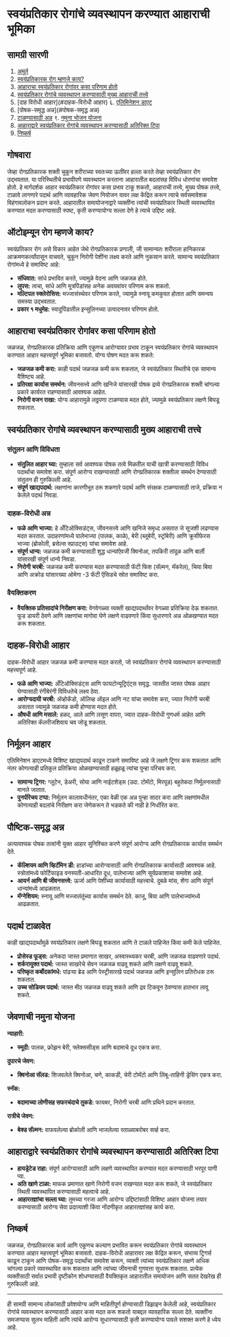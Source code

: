# स्वयंप्रतिकार रोगांचे व्यवस्थापन करण्यात आहाराची भूमिका

## सामग्री सारणी

1. [अमूर्त](#अमूर्त)
2. [स्वयंप्रतिकारक रोग म्हणजे काय?](#what-are-autoimmune-diseases)
3. [आहाराचा स्वयंप्रतिकार रोगांवर कसा परिणाम होतो](#how-diet-effects-autoimmune-diseases)
4. [स्वयंप्रतिकार रोगांचे व्यवस्थापन करण्यासाठी मुख्य आहाराची तत्त्वे](#key-dietary-principles-for-managing-autoimmune-disages)
5. [दाह विरोधी आहार](#दाहक-विरोधी आहार)
६. [एलिमिनेशन डाएट](#एलिमिनेशन-आहार)
7. [पोषक-समृद्ध अन्न](#पोषक-समृद्ध अन्न)
8. [टाळण्यासाठी अन्न](#foods-to-avoid)
९. [नमुना भोजन योजना](#नमुना-भोजन-योजना)
10. [आहाराद्वारे स्वयंप्रतिकार रोगांचे व्यवस्थापन करण्यासाठी अतिरिक्त टिपा](#additional-tips-for-managing-autoimmune-diseases-through-diet)
11. [निष्कर्ष](#निष्कर्ष)

## गोषवारा

जेव्हा रोगप्रतिकारक शक्ती चुकून शरीराच्या स्वतःच्या ऊतींवर हल्ला करते तेव्हा स्वयंप्रतिकार रोग उद्भवतात. या परिस्थितीचे प्रभावीपणे व्यवस्थापन करताना आहारातील बदलांसह विविध धोरणांचा समावेश होतो. हे मार्गदर्शक आहार स्वयंप्रतिकार रोगांवर कसा प्रभाव टाकू शकतो, आहाराची तत्त्वे, मुख्य पोषक तत्त्वे, टाळावे लागणारे पदार्थ आणि व्यावहारिक जेवण नियोजन यावर लक्ष केंद्रित करून त्याचे सर्वसमावेशक विहंगावलोकन प्रदान करते. आहारातील समायोजनाद्वारे व्यक्तींना त्यांची स्वयंप्रतिकार स्थिती व्यवस्थापित करण्यात मदत करण्यासाठी स्पष्ट, कृती करण्यायोग्य सल्ला देणे हे त्याचे उद्दिष्ट आहे.

## ऑटोइम्यून रोग म्हणजे काय?

स्वयंप्रतिकार रोग असे विकार आहेत जेथे रोगप्रतिकारक प्रणाली, जी सामान्यतः शरीराला हानिकारक आक्रमणकर्त्यांपासून वाचवते, चुकून निरोगी पेशींना लक्ष्य करते आणि नुकसान करते. सामान्य स्वयंप्रतिकार रोगांमध्ये हे समाविष्ट आहे:
- **संधिवात:** सांधे प्रभावित करते, ज्यामुळे वेदना आणि जळजळ होते.
- **लुपस:** त्वचा, सांधे आणि मूत्रपिंडांसह अनेक अवयवांवर परिणाम करू शकतो.
- **मल्टिपल स्क्लेरोसिस:** मज्जासंस्थेवर परिणाम करते, ज्यामुळे स्नायू कमकुवत होतात आणि समन्वय समस्या उद्भवतात.
- **प्रकार १ मधुमेह:** स्वादुपिंडातील इन्सुलिनच्या उत्पादनावर परिणाम होतो.

## आहाराचा स्वयंप्रतिकार रोगांवर कसा परिणाम होतो

जळजळ, रोगप्रतिकारक प्रतिक्रिया आणि एकूणच आरोग्यावर प्रभाव टाकून स्वयंप्रतिकार रोगांचे व्यवस्थापन करण्यात आहार महत्त्वपूर्ण भूमिका बजावतो. योग्य पोषण मदत करू शकते:
- **जळजळ कमी करा:** काही पदार्थ जळजळ कमी करू शकतात, जे स्वयंप्रतिकार स्थितीचे एक सामान्य वैशिष्ट्य आहे.
- **प्रतिरक्षा कार्यास समर्थन:** जीवनसत्त्वे आणि खनिजे यांसारखी पोषक द्रव्ये रोगप्रतिकारक शक्ती चांगल्या प्रकारे कार्यरत राहण्यासाठी आवश्यक आहेत.
- **निरोगी वजन राखा:** योग्य आहारामुळे लठ्ठपणा टाळण्यास मदत होते, ज्यामुळे स्वयंप्रतिकार लक्षणे बिघडू शकतात.

## स्वयंप्रतिकार रोगांचे व्यवस्थापन करण्यासाठी मुख्य आहाराची तत्त्वे

### संतुलन आणि विविधता

- **संतुलित आहार घ्या:** तुम्हाला सर्व आवश्यक पोषक तत्वे मिळतील याची खात्री करण्यासाठी विविध पदार्थांचा समावेश करा. संपूर्ण आरोग्य राखण्यासाठी आणि रोगप्रतिकारक शक्तीला समर्थन देण्यासाठी संतुलन ही गुरुकिल्ली आहे.
- **संपूर्ण खाद्यपदार्थ:** लक्षणांना कारणीभूत ठरू शकणारे पदार्थ आणि संरक्षक टाळण्यासाठी ताजे, प्रक्रिया न केलेले पदार्थ निवडा.

### दाहक-विरोधी अन्न

- **फळे आणि भाज्या:** हे अँटिऑक्सिडंट्स, जीवनसत्त्वे आणि खनिजे समृध्द असतात जे सूजशी लढण्यास मदत करतात. उदाहरणांमध्ये पालेभाज्या (पालक, काळे), बेरी (ब्लूबेरी, स्ट्रॉबेरी) आणि क्रूसीफेरस भाज्या (ब्रोकोली, ब्रसेल्स स्प्राउट्स) यांचा समावेश आहे.
- **संपूर्ण धान्य:** जळजळ कमी करण्यासाठी शुद्ध धान्यांऐवजी क्विनोआ, तपकिरी तांदूळ आणि बार्ली यांसारखी संपूर्ण धान्ये निवडा.
- **निरोगी चरबी:** जळजळ कमी करण्यास मदत करण्यासाठी फॅटी फिश (सॅल्मन, मॅकरेल), चिया बिया आणि अक्रोड यांसारख्या ओमेगा -3 फॅटी ऍसिडचे स्रोत समाविष्ट करा.

### वैयक्तिकरण

- **वैयक्तिक प्रतिसादांचे निरीक्षण करा:** वेगवेगळ्या व्यक्ती खाद्यपदार्थांवर वेगळ्या प्रतिक्रिया देऊ शकतात. फूड डायरी ठेवणे आणि लक्षणांचा मागोवा घेणे लक्षणे वाढवणारे किंवा सुधारणारे अन्न ओळखण्यात मदत करू शकतात.

## दाहक-विरोधी आहार

दाहक-विरोधी आहार जळजळ कमी करण्यास मदत करतो, जो स्वयंप्रतिकार रोगांचे व्यवस्थापन करण्यासाठी महत्त्वपूर्ण आहे.

- **फळे आणि भाज्या:** अँटिऑक्सिडंट्स आणि फायटोन्यूट्रिएंट्स समृद्ध. जास्तीत जास्त पोषक आहार घेण्यासाठी रंगीबेरंगी विविधतेचे लक्ष्य ठेवा.
- **आरोग्यदायी चरबी:** ॲव्होकॅडो, ऑलिव्ह ऑइल आणि नट यांचा समावेश करा, ज्यात निरोगी चरबी असतात ज्यामुळे जळजळ कमी होण्यास मदत होते.
- **औषधी आणि मसाले:** हळद, आले आणि लसूण वापरा, ज्यात दाहक-विरोधी गुणधर्म आहेत आणि अतिरिक्त कॅलरीजशिवाय चव जोडू शकतात.

## निर्मूलन आहार

एलिमिनेशन डाएटमध्ये विशिष्ट खाद्यपदार्थ काढून टाकणे समाविष्ट आहे जे लक्षणे ट्रिगर करू शकतात आणि नंतर कोणत्याही प्रतिकूल प्रतिक्रिया ओळखण्यासाठी हळूहळू त्यांचा पुन्हा परिचय करा.

- **सामान्य ट्रिगर:** ग्लूटेन, डेअरी, सोया आणि नाईटशेड्स (उदा. टोमॅटो, मिरपूड) बहुतेकदा निर्मूलनासाठी मानले जातात.
- **पुनर्परिचय टप्पा:** निर्मूलन कालावधीनंतर, एका वेळी एक अन्न पुन्हा सादर करा आणि लक्षणांमधील कोणत्याही बदलांचे निरीक्षण करा जेणेकरून ते भडकते की नाही हे निर्धारित करा.

## पौष्टिक-समृद्ध अन्न

अत्यावश्यक पोषक तत्वांनी युक्त आहार सुनिश्चित करणे संपूर्ण आरोग्य आणि रोगप्रतिकारक कार्यास समर्थन देते.

- **कॅल्शियम आणि व्हिटॅमिन डी:** हाडांच्या आरोग्यासाठी आणि रोगप्रतिकारक कार्यासाठी आवश्यक आहे. स्त्रोतांमध्ये फोर्टिफाइड वनस्पती-आधारित दूध, पालेभाज्या आणि सूर्यप्रकाशाचा समावेश आहे.
- **आयर्न आणि बी जीवनसत्त्वे:** ऊर्जा आणि पेशींच्या कार्यासाठी महत्त्वाचे. दुबळे मांस, शेंगा आणि संपूर्ण धान्यांमध्ये आढळतात.
- **मॅग्नेशियम:** स्नायू आणि मज्जातंतूंच्या कार्यास समर्थन देते. काजू, बिया आणि पालेभाज्यांमध्ये आढळतात.

## पदार्थ टाळावेत

काही खाद्यपदार्थांमुळे स्वयंप्रतिकार लक्षणे बिघडू शकतात आणि ते टाळले पाहिजेत किंवा कमी केले पाहिजेत.

- **प्रोसेस्ड फूड्स:** अनेकदा जास्त प्रमाणात साखर, अस्वास्थ्यकर चरबी, आणि जळजळ वाढवणारे पदार्थ.
- **शर्करायुक्त पदार्थ:** जास्त साखरेचे सेवन जळजळ वाढवू शकते आणि लक्षणे वाढवू शकते.
- **परिष्कृत कर्बोदकांमधे:** पांढऱ्या ब्रेड आणि पेस्ट्रीसारखे पदार्थ जळजळ आणि इन्सुलिन प्रतिरोधक ठरू शकतात.
- **उच्च सोडियम पदार्थ:** जास्त मीठ जळजळ वाढवू शकते आणि द्रव टिकवून ठेवण्यास हातभार लावू शकते.

## जेवणाची नमुना योजना

**न्याहारी:**
- **स्मूदी:** पालक, फ्रोझन बेरी, फ्लेक्ससीड्स आणि बदामाचे दूध एकत्र करा.

**दुपारचे जेवण:**
- **क्विनोआ सॅलड:** शिजवलेले क्विनोआ, चणे, काकडी, चेरी टोमॅटो आणि लिंबू-ताहिनी ड्रेसिंग एकत्र करा.

**स्नॅक:**
- **बदामाच्या लोणीसह सफरचंदाचे तुकडे:** फायबर, निरोगी चरबी आणि प्रथिने प्रदान करतात.

**रात्रीचे जेवण:**
- **बेक्ड सॅल्मन:** वाफवलेल्या ब्रोकोली आणि भाजलेल्या रताळ्याबरोबर सर्व्ह करा.

## आहाराद्वारे स्वयंप्रतिकार रोगांचे व्यवस्थापन करण्यासाठी अतिरिक्त टिपा

- **हायड्रेटेड राहा:** संपूर्ण आरोग्यासाठी आणि लक्षणे व्यवस्थापित करण्यात मदत करण्यासाठी भरपूर पाणी प्या.
- **अति खाणे टाळा:** माफक प्रमाणात खाणे निरोगी वजन राखण्यात मदत करू शकते, जे स्वयंप्रतिकार स्थिती व्यवस्थापित करण्यासाठी महत्वाचे आहे.
- **आहारतज्ञांचा सल्ला घ्या:** तुमच्या गरजा आणि आरोग्य उद्दिष्टांसाठी विशिष्ट आहार योजना तयार करण्यासाठी आरोग्य सेवा प्रदात्याशी किंवा नोंदणीकृत आहारतज्ञांसह कार्य करा.

## निष्कर्ष

जळजळ, रोगप्रतिकारक कार्य आणि एकूणच कल्याण प्रभावित करून स्वयंप्रतिकार रोगांचे व्यवस्थापन करण्यात आहार महत्त्वपूर्ण भूमिका बजावतो. दाहक-विरोधी आहारावर लक्ष केंद्रित करून, संभाव्य ट्रिगर्स काढून टाकून आणि पोषक-समृद्ध पदार्थांचा समावेश करून, व्यक्ती त्यांच्या स्वयंप्रतिकार लक्षणे अधिक चांगल्या प्रकारे व्यवस्थापित करू शकतात आणि त्यांच्या जीवनाची गुणवत्ता सुधारू शकतात. प्रत्येक व्यक्तीसाठी सर्वात प्रभावी दृष्टीकोन शोधण्यासाठी वैयक्तिकृत आहारातील समायोजन आणि सतत देखरेख ही गुरुकिल्ली आहे.

---
ही सामग्री सामान्य लोकांसाठी प्रवेशयोग्य आणि माहितीपूर्ण होण्यासाठी डिझाइन केलेली आहे, स्वयंप्रतिकार रोगांचे व्यवस्थापन करण्यासाठी आहार कसा मदत करू शकतो याबद्दल व्यावहारिक सल्ला देते. व्यक्तींना समजण्यास सुलभ माहिती आणि त्यांचे आरोग्य सुधारण्यासाठी कृती करण्यायोग्य पावले सशक्त करणे हे ध्येय आहे.
